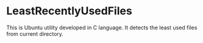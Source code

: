 # LeastRecentlyUsedFiles
This is Ubuntu utility developed in C language. It detects the least used files from current directory. 
